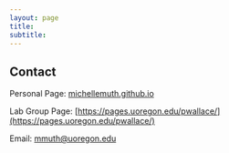 ```yaml
---
layout: page
title: 
subtitle:
---
```


## Contact

Personal Page: [michellemuth.github.io](michellemuth.github.io)

Lab Group Page: [https://pages.uoregon.edu/pwallace/](https://pages.uoregon.edu/pwallace/)

Email: [mmuth@uoregon.edu](mmuth@uoregon.edu)
